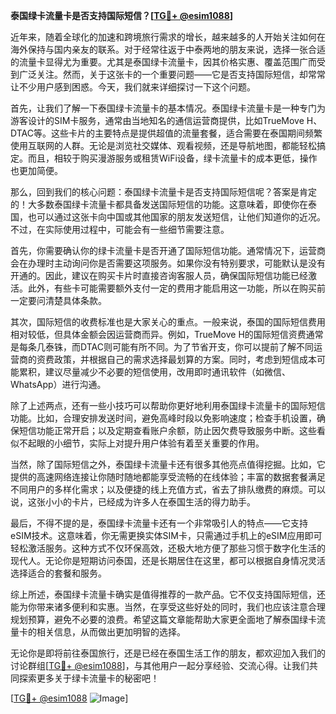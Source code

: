 **泰国绿卡流量卡是否支持国际短信？[[TG💪+ @esim1088](https://t.me/s/esim1088)]**

近年来，随着全球化的加速和跨境旅行需求的增长，越来越多的人开始关注如何在海外保持与国内亲友的联系。对于经常往返于中泰两地的朋友来说，选择一张合适的流量卡显得尤为重要。尤其是泰国绿卡流量卡，因其价格实惠、覆盖范围广而受到广泛关注。然而，关于这张卡的一个重要问题——它是否支持国际短信，却常常让不少用户感到困惑。今天，我们就来详细探讨一下这个问题。

首先，让我们了解一下泰国绿卡流量卡的基本情况。泰国绿卡流量卡是一种专门为游客设计的SIM卡服务，通常由当地知名的通信运营商提供，比如TrueMove H、DTAC等。这些卡片的主要特点是提供超值的流量套餐，适合需要在泰国期间频繁使用互联网的人群。无论是浏览社交媒体、观看视频，还是导航地图，都能轻松搞定。而且，相较于购买漫游服务或租赁WiFi设备，绿卡流量卡的成本更低，操作也更加简便。

那么，回到我们的核心问题：泰国绿卡流量卡是否支持国际短信呢？答案是肯定的！大多数泰国绿卡流量卡都具备发送国际短信的功能。这意味着，即使你在泰国，也可以通过这张卡向中国或其他国家的朋友发送短信，让他们知道你的近况。不过，在实际使用过程中，可能会有一些细节需要注意。

首先，你需要确认你的绿卡流量卡是否开通了国际短信功能。通常情况下，运营商会在办理时主动询问你是否需要这项服务。如果你没有特别要求，可能默认是没有开通的。因此，建议在购买卡片时直接咨询客服人员，确保国际短信功能已经激活。此外，有些卡可能需要额外支付一定的费用才能启用这一功能，所以在购买前一定要问清楚具体条款。

其次，国际短信的收费标准也是大家关心的重点。一般来说，泰国的国际短信费用相对较低，但具体金额会因运营商而异。例如，TrueMove H的国际短信资费通常是每条几泰铢，而DTAC则可能有所不同。为了节省开支，你可以提前了解不同运营商的资费政策，并根据自己的需求选择最划算的方案。同时，考虑到短信成本可能累积，建议尽量减少不必要的短信使用，改用即时通讯软件（如微信、WhatsApp）进行沟通。

除了上述两点，还有一些小技巧可以帮助你更好地利用泰国绿卡流量卡的国际短信功能。比如，合理安排发送时间，避免高峰时段以免影响速度；检查手机设置，确保短信功能正常开启；以及定期查看账户余额，防止因欠费导致服务中断。这些看似不起眼的小细节，实际上对提升用户体验有着至关重要的作用。

当然，除了国际短信之外，泰国绿卡流量卡还有很多其他亮点值得挖掘。比如，它提供的高速网络连接让你随时随地都能享受流畅的在线体验；丰富的数据套餐满足不同用户的多样化需求；以及便捷的线上充值方式，省去了排队缴费的麻烦。可以说，这张小小的卡片，已经成为许多人在泰国生活的得力助手。

最后，不得不提的是，泰国绿卡流量卡还有一个非常吸引人的特点——它支持eSIM技术。这意味着，你无需更换实体SIM卡，只需通过手机上的eSIM应用即可轻松激活服务。这种方式不仅环保高效，还极大地方便了那些习惯于数字化生活的现代人。无论你是短期访问泰国，还是长期居住在这里，都可以根据自身情况灵活选择适合的套餐和服务。

综上所述，泰国绿卡流量卡确实是值得推荐的一款产品。它不仅支持国际短信，还能为你带来诸多便利和实惠。当然，在享受这些好处的同时，我们也应该注意合理规划预算，避免不必要的浪费。希望这篇文章能帮助大家更全面地了解泰国绿卡流量卡的相关信息，从而做出更加明智的选择。

无论你是即将前往泰国旅行，还是已经在泰国生活工作的朋友，都欢迎加入我们的讨论群组[[TG💪+ @esim1088](https://t.me/s/esim1088)]，与其他用户一起分享经验、交流心得。让我们共同探索更多关于绿卡流量卡的秘密吧！

[[TG💪+ @esim1088](https://t.me/s/esim1088) ![Image](https://i.postimg.cc/4NQfJmqS/Snipaste-2025-05-13-00-14-12.png)]